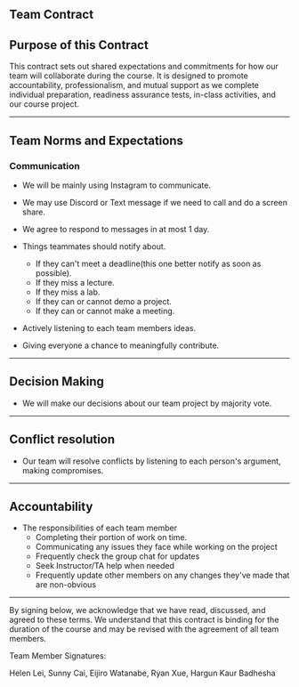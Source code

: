  Team Contract
---
## Purpose of this Contract

This contract sets out shared expectations and commitments for how our team will collaborate during the course. It is designed to promote accountability, professionalism, and mutual support as we complete individual preparation, readiness assurance tests, in-class activities, and our course project.

---
## Team Norms and Expectations

### Communication

  * We will be mainly using Instagram to communicate.
  * We may use Discord or Text message if we need to call and do a screen share.

  * We agree to respond to messages in at most 1 day.

* Things teammates should notify about.
  * If they can't meet a deadline(this one better notify as soon as possible).
  * If they miss a lecture.
  * If they miss a lab.
  * If they can or cannot demo a project.
  * If they can or cannot make a meeting.

* Actively listening to each team members ideas.
* Giving everyone a chance to meaningfully contribute.
---

## Decision Making

* We will make our decisions about our team project by majority vote.

---
## Conflict resolution

* Our team will resolve conflicts by listening to each person's argument, making compromises.
---

## Accountability

* The responsibilities of each team member
    * Completing their portion of work on time.
    * Communicating any issues they face while working on the project
    * Frequently check the group chat for updates
    * Seek Instructor/TA help when needed
    * Frequently update other members on any changes they've made that are non-obvious
---

By signing below, we acknowledge that we have read, discussed, and agreed to these terms. We understand that this contract is binding for the duration of the course and may be revised with the agreement of all team members.

Team Member Signatures:

Helen Lei,
Sunny Cai,
Eijiro Watanabe,
Ryan Xue,
Hargun Kaur Badhesha
